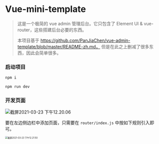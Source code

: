 # Vue-mini-template

> 这是一个极简的 vue admin 管理后台。它只包含了 Element UI & vue-router，这些搭建后台必要的东西。
>
> 本项目基于 https://github.com/PanJiaChen/vue-admin-template/blob/master/README-zh.md， 但是在此之上删减了很多东西，因此会简单很多。

### 启动项目

```bash
npm i

npm run dev
```

### 开发页面

![截屏2021-03-23 下午12.20.06](https://tva1.sinaimg.cn/large/008eGmZEly1gotpyl13bij31ip0u01h1.jpg)

要在左边侧边栏中添加页面，只需要在 `router/index.js` 中按如下规则引入即可。

 <img src="https://tva1.sinaimg.cn/large/008eGmZEly1gotq0vf7zxj30zi0pagpa.jpg" alt="截屏2021-03-23 下午12.21.50" style="zoom:50%;" />
